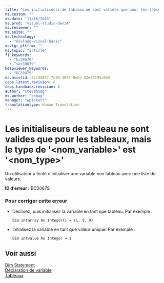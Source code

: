 ```yaml
---
title: "Les initialiseurs de tableau ne sont valides que pour les tableaux, mais le type de &#39;&lt;nom_variable&gt;&#39; est &#39;&lt;nom_type&gt;&#39; | Microsoft Docs"
ms.custom: ""
ms.date: "11/16/2016"
ms.prod: "visual-studio-dev14"
ms.reviewer: ""
ms.suite: ""
ms.technology: 
  - "devlang-visual-basic"
ms.tgt_pltfrm: ""
ms.topic: "article"
f1_keywords: 
  - "bc30679"
  - "vbc30679"
helpviewer_keywords: 
  - "BC30679"
ms.assetid: 3cf34882-7a58-4074-8ebb-52e58199a506
caps.latest.revision: 8
caps.handback.revision: 8
author: "stevehoag"
ms.author: "shoag"
manager: "wpickett"
translationtype: Human Translation
---
```

# Les initialiseurs de tableau ne sont valides que pour les tableaux, mais le type de &#39;&lt;nom_variable&gt;&#39; est &#39;&lt;nom_type&gt;&#39;
Un utilisateur a tenté d’initialiser une variable non tableau avec une liste de valeurs.  
  
 **ID d’erreur :** BC30679  
  
### Pour corriger cette erreur  
  
-   Déclarez, puis initialisez la variable en tant que tableau. Par exemple :  
  
     `Dim intarray As Integer() = {1, 5, 9}`  
  
-   Initialisez la variable en tant que valeur unique. Par exemple :  
  
     `Dim intvalue As Integer = 1`  
  
## Voir aussi  
 [Dim Statement](../../visual-basic/language-reference/statements/dim-statement.md)   
 [Déclaration de variable](../../visual-basic/programming-guide/language-features/variables/variable-declaration.md)   
 [Tableaux](../../visual-basic/programming-guide/language-features/arrays/index.md)